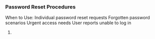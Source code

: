 ### Password Reset Procedures
When to Use:
Individual password reset requests
Forgotten password scenarios
Urgent access needs
User reports unable to log in

1. 
